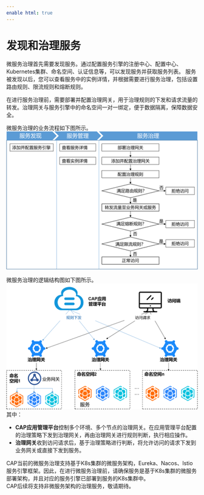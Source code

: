 ```yaml
---
enable html: true
---
```

# 发现和治理服务

微服务治理首先需要发现服务。通过配置服务引擎的注册中心、配置中心、Kubernetes集群、命名空间、认证信息等，可以发现服务并获取服务列表。
服务被发现以后，您可以查看服务中的实例详情，并根据需要进行服务治理，包括设置路由规则、限流规则和熔断规则。             

在进行服务治理前，需要部署并配置治理网关，用于治理规则的下发和请求流量的转发。治理网关与服务引擎中的命名空间一对一绑定，便于数据隔离，保障数据安全。            

微服务治理的业务流程如下图所示。                
![](fig/service-governance.png)           

微服务治理的逻辑结构图如下图所示。                
![](fig/service-garvnance-logig.png)            
其中：
* **CAP应用管理平台**控制多个环境、多个节点的治理网关。在应用管理平台配置的治理策略下发到治理网关，再由治理网关进行规则判断，执行相应操作。
* **治理网关**收到访问请求后，基于治理策略进行判断，将允许访问的请求下发到业务网关或直接下发到服务。

CAP当前的微服务治理支持基于K8s集群的微服务架构，Eureka、Nacos、Istio服务引擎框架。因此，在进行微服务治理前，请确保服务是基于K8s集群的微服务部署架构，并且对应的服务引擎已部署到服务的K8s集群中。                 
CAP后续将支持非微服务架构的治理服务，敬请期待。

